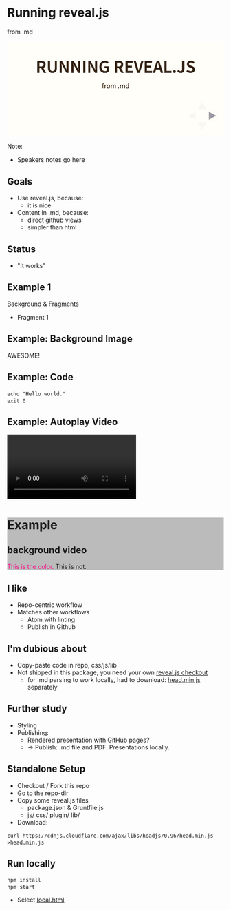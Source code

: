 # Running reveal.js
<!-- markdownlint-disable MD012 -->
from .md

![pic](reveal.jpg)

Note:
* Speakers notes go here



## Goals

* Use reveal.js, because:
  * it is nice
* Content in .md, because:
  * direct github views
  * simpler than html



## Status

* "It works"


## Example 1

Background & Fragments

<!-- .slide: data-background="#aa2222" -->

* Fragment 1 <!-- .element: class="fragment" data-fragment-index="1" -->


## Example: Background Image
<!-- .slide: data-background-image="background.jpg" -->

AWESOME!


## Example: Code

```shell
echo "Hello world."
exit 0
```


## Example: Autoplay Video
<video data-autoplay class="stretch" src="breakout.mov"></video>


<div class="sl-block-content" data-placeholder-tag="h1" data-placeholder-text="Title Text" style="z-index: 10; background-color: rgba(33, 33, 33, 0.3);">
<h1>Example</h1>
<h2>background video</h2>

<!-- .slide: data-background-video="breakout.mov" data-background-video-loop="true"-->
<!-- .slide: data-background="#000000" -->
<span style="color: rgb(255, 0, 136);">
This is the color.
</span>
This is not.
</div>



## I like

* Repo-centric workflow
* Matches other workflows
  * Atom with linting
  * Publish in Github



## I'm dubious about

* Copy-paste code in repo, css/js/lib
* Not shipped in this package, you need your own
  [reveal.js checkout](https://github.com/hakimel/reveal.js/)
  * for .md parsing to work locally, had to download:
   [head.min.js](https://cdnjs.cloudflare.com/ajax/libs/headjs/0.96/head.min.js)
   separately



## Further study

* Styling
* Publishing:
  * Rendered presentation with GitHub pages?
  * -> Publish: .md file and PDF. Presentations locally.



## Standalone Setup

* Checkout / Fork this repo
* Go to the repo-dir
* Copy some reveal.js files
  * package.json & Gruntfile.js
  * js/ css/ plugin/ lib/
* Download:
```#!shell
curl https://cdnjs.cloudflare.com/ajax/libs/headjs/0.96/head.min.js >head.min.js
```



## Run locally

```#!shell
npm install
npm start
```

* Select [local.html](http://localhost:8000/local.html)
